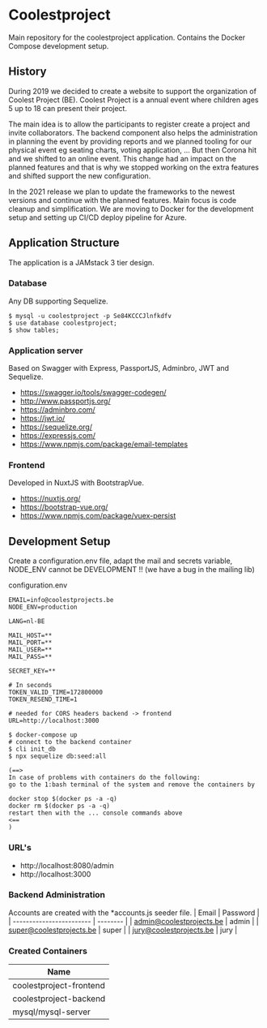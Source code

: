 # Coolestproject

Main repository for the coolestproject application. Contains the Docker Compose development setup.

## History

During 2019 we decided to create a website to support the organization of Coolest Project (BE). Coolest Project is a annual event where children ages 5 up to 18 can present their project.

The main idea is to allow the participants to register create a project and invite collaborators. The backend component also helps the administration in planning the event by providing reports and we planned tooling for our physical event eg seating charts, voting application, ... But then Corona hit and we shifted to an online event. This change had an impact on the planned features and that is why we stopped working on the extra features and shifted support the new configuration.

In the 2021 release we plan to update the frameworks to the newest versions and continue with the planned features. Main focus is code cleanup and simplification. We are moving to Docker for the development setup and setting up CI/CD deploy pipeline for Azure.

## Application Structure

The application is a JAMstack 3 tier design.

### Database

Any DB supporting Sequelize.

```console
$ mysql -u coolestproject -p Se84KCCCJlnfkdfv
$ use database coolestproject;
$ show tables;
```

### Application server

Based on Swagger with Express, PassportJS, Adminbro, JWT and Sequelize.

- https://swagger.io/tools/swagger-codegen/
- http://www.passportjs.org/
- https://adminbro.com/
- https://jwt.io/
- https://sequelize.org/
- https://expressjs.com/
- https://www.npmjs.com/package/email-templates

### Frontend

Developed in NuxtJS with BootstrapVue.

- https://nuxtjs.org/
- https://bootstrap-vue.org/
- https://www.npmjs.com/package/vuex-persist

## Development Setup

Create a configuration.env file, adapt the mail and secrets variable, NODE_ENV cannot be DEVELOPMENT !! (we have a bug in the mailing lib)

configuration.env

```
EMAIL=info@coolestprojects.be
NODE_ENV=production

LANG=nl-BE

MAIL_HOST=**
MAIL_PORT=**
MAIL_USER=**
MAIL_PASS=**

SECRET_KEY=**

# In seconds
TOKEN_VALID_TIME=172800000
TOKEN_RESEND_TIME=1

# needed for CORS headers backend -> frontend
URL=http://localhost:3000

```

```console
$ docker-compose up
# connect to the backend container
$ cli init_db
$ npx sequelize db:seed:all

(==>
In case of problems with containers do the following:
go to the 1:bash terminal of the system and remove the containers by

docker stop $(docker ps -a -q)
docker rm $(docker ps -a -q)
restart then with the ... console commands above
<==
)

```

### URL's

- http://localhost:8080/admin
- http://localhost:3000

### Backend Administration

Accounts are created with the \*accounts.js seeder file.
| Email | Password |
| ------------------------ | -------- |
| admin@coolestprojects.be | admin |
| super@coolestprojects.be | super |
| jury@coolestprojects.be | jury |

### Created Containers

| Name                    |
| ----------------------- |
| coolestproject-frontend |
| coolestproject-backend  |
| mysql/mysql-server      |
